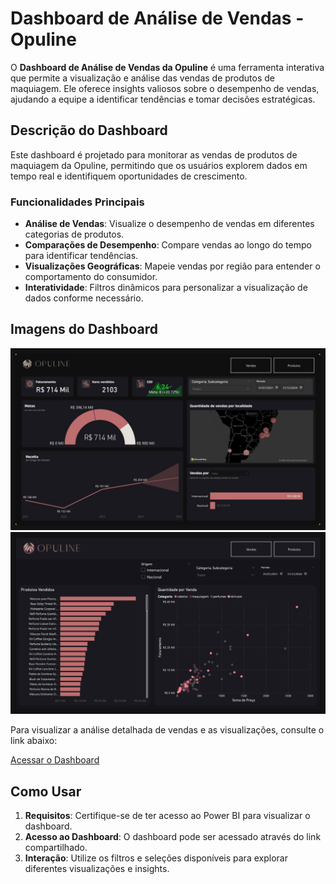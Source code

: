 # Dashboard de Análise de Vendas - Opuline

O **Dashboard de Análise de Vendas da Opuline** é uma ferramenta interativa que permite a visualização e análise das vendas de produtos de maquiagem. Ele oferece insights valiosos sobre o desempenho de vendas, ajudando a equipe a identificar tendências e tomar decisões estratégicas.

## Descrição do Dashboard

Este dashboard é projetado para monitorar as vendas de produtos de maquiagem da Opuline, permitindo que os usuários explorem dados em tempo real e identifiquem oportunidades de crescimento.

### Funcionalidades Principais

- **Análise de Vendas**: Visualize o desempenho de vendas em diferentes categorias de produtos.
- **Comparações de Desempenho**: Compare vendas ao longo do tempo para identificar tendências.
- **Visualizações Geográficas**: Mapeie vendas por região para entender o comportamento do consumidor.
- **Interatividade**: Filtros dinâmicos para personalizar a visualização de dados conforme necessário.

## Imagens do Dashboard

![Análise de Vendas](Imagem-dashboard-vendas.jpg)
![Análise de Produtos](Imagem-dashboard-produtos.jpg)

Para visualizar a análise detalhada de vendas e as visualizações, consulte o link abaixo:

[Acessar o Dashboard](https://app.powerbi.com/groups/me/reports/747e959e-d67e-426c-963f-a6aac983ea45/975ddff399c05546930a?experience=power-bi)

## Como Usar

1. **Requisitos**: Certifique-se de ter acesso ao Power BI para visualizar o dashboard.
2. **Acesso ao Dashboard**: O dashboard pode ser acessado através do link compartilhado.
3. **Interação**: Utilize os filtros e seleções disponíveis para explorar diferentes visualizações e insights.


